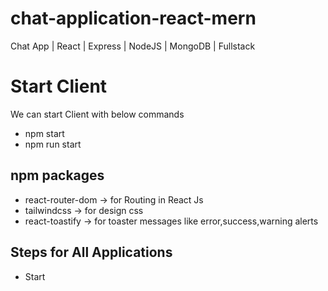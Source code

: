 # chat-application-react-mern
Chat App | React | Express | NodeJS | MongoDB | Fullstack

# Start Client
We can start Client with below commands
 - npm start 
 - npm run start
 
## npm packages
 - react-router-dom -> for Routing in React Js
 - tailwindcss -> for design css
 - react-toastify -> for toaster messages like error,success,warning alerts

## Steps for All Applications
 - Start


